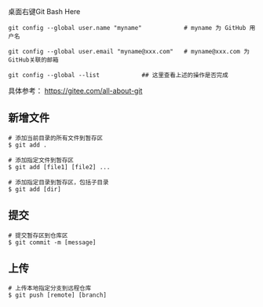 桌面右键Git Bash Here

```shell
git config --global user.name "myname"  		  # myname 为 GitHub 用户名
 
git config --global user.email "myname@xxx.com"   # myname@xxx.com 为 GitHub关联的邮箱

git config --global --list            ## 这里查看上述的操作是否完成
```

具体参考： https://gitee.com/all-about-git

## 新增文件

```shell
# 添加当前目录的所有文件到暂存区
$ git add .

# 添加指定文件到暂存区
$ git add [file1] [file2] ...

# 添加指定目录到暂存区，包括子目录
$ git add [dir]

```

## 提交

```shell
# 提交暂存区到仓库区
$ git commit -m [message]
```

## 上传

```shell
# 上传本地指定分支到远程仓库
$ git push [remote] [branch]
```

